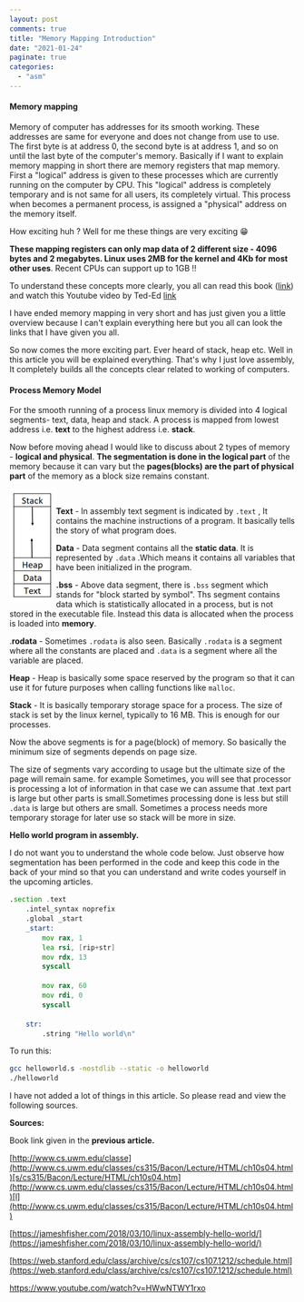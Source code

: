 ```yaml
---
layout: post
comments: true
title: "Memory Mapping Introduction"
date: "2021-01-24"
paginate: true
categories: 
  - "asm"
---
```


#### **Memory mapping**

Memory of computer has addresses for its smooth working. These addresses are same for everyone and does not change from use to use. The first byte is at address 0, the second byte is at address 1, and so on until the last byte of the computer's memory. Basically if I want to explain memory mapping in short there are memory registers that map memory. First a "logical" address is given to these processes which are currently running on the computer by CPU. This "logical" address is completely temporary and is not same for all users, its completely virtual. This process when becomes a permanent process, is assigned a "physical" address on the memory itself.

How exciting huh ? Well for me these things are very exciting 😁

**These mapping registers can only map data of 2 different size - 4096 bytes and 2 megabytes. Linux uses 2MB for the kernel and 4Kb for most other uses**. Recent CPUs can support up to 1GB !!

To understand these concepts more clearly, you all can read this book ([link](http://library.bagrintsev.me/ASM/Introduction%20to%2064bit%20Intel%20Assembly%20Language%20Programming%20for%20Linux.2011.pdf)) and watch this Youtube video by Ted-Ed [link](https://www.youtube.com/watch?v=p3q5zWCw8J4&t=22s)

I have ended memory mapping in very short and has just given you a little overview because I can't explain everything here but you all can look the links that I have given you all.

So now comes the more exciting part. Ever heard of stack, heap etc. Well in this article you will be explained everything. That's why I just love assembly, It completely builds all the concepts clear related to working of computers.

#### **Process Memory Model**

For the smooth running of a process linux memory is divided into 4 logical segments- text, data, heap and stack. A process is mapped from lowest address i.e. **text** to the highest address i.e. **stack**.

Now before moving ahead I would like to discuss about 2 types of memory - **logical and physical**. **The segmentation is done in the logical part** of the memory because it can vary but the **pages(blocks) are the part of physical part** of the memory as a block size remains constant.

<img src="/images/process-memory-dia.png" align="left">
<br>

**Text** - In assembly text segment is indicated by `.text` , It contains the machine instructions of a program. It basically tells the story of what program does.

**Data** - Data segment contains all the **static data**. It is represented by `.data` .Which means it contains all variables that have been initialized in the program.

**.bss** - Above data segment, there is `.bss` segment which stands for "block started by symbol". Ths segment contains data which is statistically allocated in a process, but is not stored in the executable file. Instead this data is allocated when the process is loaded into **memory**.

.**rodata** - Sometimes `.rodata` is also seen. Basically `.rodata` is a segment where all the constants are placed and `.data` is a segment where all the variable are placed.

**Heap** - Heap is basically some space reserved by the program so that it can use it for future purposes when calling functions like `malloc`.

**Stack** - It is basically temporary storage space for a process. The size of stack is set by the linux kernel, typically to 16 MB. This is enough for our processes.

Now the above segments is for a page(block) of memory. So basically the minimum size of segments depends on page size.

The size of segments vary according to usage but the ultimate size of the page will remain same. for example Sometimes, you will see that processor is processing a lot of information in that case we can assume that .text part is large but other parts is small.Sometimes processing done is less but still `.data` is large but others are small. Sometimes a process needs more temporary storage for later use so stack will be more in size.

**Hello world program in assembly.**

I do not want you to understand the whole code below. Just observe how segmentation has been performed in the code and keep this code in the back of your mind so that you can understand and write codes yourself in the upcoming articles.

```asm
.section .text 
    .intel_syntax noprefix 
    .global _start 
    _start:
        mov rax, 1 
        lea rsi, [rip+str]   
        mov rdx, 13
        syscall 

        mov rax, 60 
        mov rdi, 0
        syscall 

    str:
        .string "Hello world\n"
```
To run this:

```sh
gcc helloworld.s -nostdlib --static -o helloworld
./helloworld
```
I have not added a lot of things in this article. So please read and view the following sources.

**Sources:**

Book link given in the **previous article.**

[http://www.cs.uwm.edu/classe](http://www.cs.uwm.edu/classes/cs315/Bacon/Lecture/HTML/ch10s04.html)[s/cs315/Bacon/Lecture/HTML/ch10s04.htm](http://www.cs.uwm.edu/classes/cs315/Bacon/Lecture/HTML/ch10s04.html)[l](http://www.cs.uwm.edu/classes/cs315/Bacon/Lecture/HTML/ch10s04.html)

[https://jameshfisher.com/2018/03/10/linux-assembly-hello-world/](https://jameshfisher.com/2018/03/10/linux-assembly-hello-world/)

[https://web.stanford.edu/class/archive/cs/cs107/cs107.1212/schedule.html](https://web.stanford.edu/class/archive/cs/cs107/cs107.1212/schedule.html)

https://www.youtube.com/watch?v=HWwNTWY1rxo
